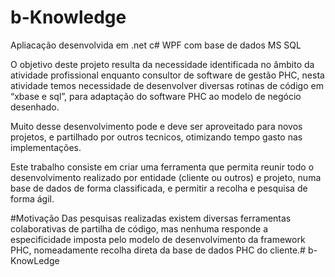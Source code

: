 # b-Knowledge

Apliacação desenvolvida em .net c# WPF com base de dados MS SQL

O objetivo deste projeto resulta da necessidade identificada no âmbito da atividade profissional enquanto consultor de software de gestão PHC, nesta atividade temos necessidade de desenvolver diversas rotinas de código em “xbase e sql”, para adaptação do software PHC ao modelo de negócio desenhado. 

Muito desse desenvolvimento pode e deve ser aproveitado para novos projetos, e partilhado por outros tecnicos, otimizando tempo gasto nas implementações.

Este trabalho consiste em criar uma ferramenta que permita reunir todo o desenvolvimento realizado por entidade (cliente ou outros) e projeto, numa base de dados de forma classificada, e permitir a recolha e pesquisa de forma ágil. 

#Motivação
Das pesquisas realizadas existem diversas ferramentas colaborativas de partilha de código, mas nenhuma responde a especificidade imposta pelo modelo de desenvolvimento da framework PHC, nomeadamente recolha direta da base de dados PHC do cliente.# b-KnowLedge
